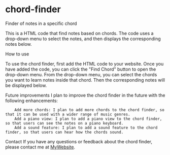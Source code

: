 # chord-finder

Finder of notes in a specific chord

This is a HTML code that find notes based on chords. The code uses a drop-down menu to select the notes, and then displays the corresponding notes below.

How to use

To use the chord finder, first add the HTML code to your website. Once you have added the code, you can click the "Find Chord" button to open the drop-down menu. From the drop-down menu, you can select the chords you want to learn notes inside that chord. Then the corresponding notes will be displayed below.

Future improvements
 I plan to improve the chord finder in the future with the following enhancements:
    
        Add more chords: I plan to add more chords to the chord finder, so that it can be used with a wider range of music genres.
        Add a piano view: I plan to add a piano view to the chord finder, so that users can see the notes on a piano keyboard.
        Add a sound feature: I plan to add a sound feature to the chord finder, so that users can hear how the chords sound.

Contact
If you have any questions or feedback about the chord finder, please contact me at [MyWebsite](https://www.efekurucay.com/).
